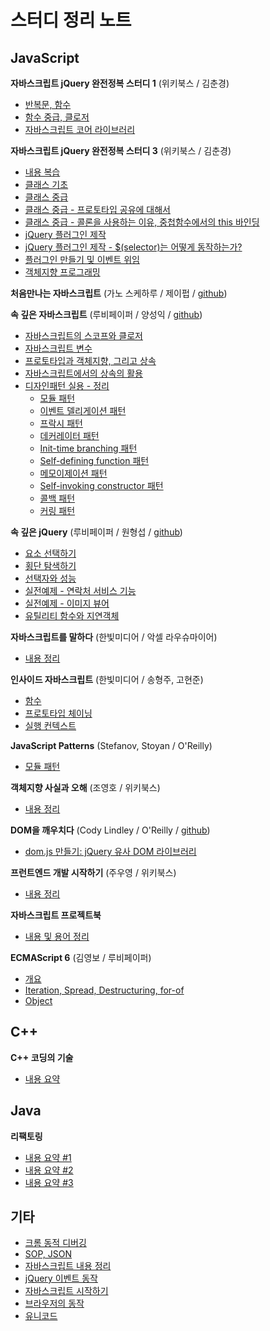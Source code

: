 # 스터디 정리 노트

## JavaScript
**자바스크립트 jQuery 완전정복 스터디 1** (위키북스 / 김춘경)
- [반복문, 함수](https://github.com/KyusungDev/JSStudy/wiki/javascript_jquery_basic_1_1) 
- [함수 중급, 클로저](https://github.com/KyusungDev/JSStudy/wiki/javascript_jquery_basic_1_2) 
- [자바스크립트 코어 라이브러리](https://github.com/KyusungDev/JSStudy/wiki/javascript_jquery_basic_1_3) 

**자바스크립트 jQuery 완전정복 스터디 3** (위키북스 / 김춘경) 
- [내용 복습](https://github.com/KyusungDev/JSStudy/wiki/javascript_jquery_basic_3_1) 
- [클래스 기초](https://github.com/KyusungDev/JSStudy/wiki/javascript_jquery_basic_3_2)  
- [클래스 중급](https://github.com/KyusungDev/JSStudy/wiki/javascript_jquery_basic_3_3)
- [클래스 중급 - 프로토타입 공유에 대해서](https://github.com/KyusungDev/JSStudy/wiki/javascript_jquery_basic_3_3a)
- [클래스 중급 - 콜론을 사용하는 이유, 중첩함수에서의 this 바인딩](https://github.com/KyusungDev/JSStudy/wiki/javascript_jquery_basic_3_3b)  
- [jQuery 플러그인 제작](https://github.com/KyusungDev/JSStudy/wiki/javascript_jquery_basic_4_1)  
- [jQuery 플러그인 제작 - $(selector)는 어떻게 동작하는가?](https://github.com/KyusungDev/JSStudy/wiki/javascript_jquery_basic_4_1a)  
- [플러그인 만들기 및 이벤트 위임](https://github.com/KyusungDev/JSStudy/wiki/javascript_jquery_basic_4_2)
- [객체지향 프로그래밍](https://github.com/KyusungDev/JSStudy/wiki/javascript_jquery_basic_5_1)

**처음만나는 자바스크립트** (가노 스케하루 / 제이펍 / [github](https://github.com/Jpub/FirststepJavascript))

**속 깊은 자바스크립트** (루비페이퍼 / 양성익 / [github](https://github.com/unikys/javascript_in_depth))
- [자바스크립트의 스코프와 클로저](https://github.com/KyusungDev/JSStudy/wiki/javascript_in_depth_1) 
- [자바스크립트 변수](https://github.com/KyusungDev/JSStudy/wiki/javascript_in_depth_2) 
- [프로토타입과 객체지향, 그리고 상속](https://github.com/KyusungDev/JSStudy/wiki/javascript_in_depth_3) 
- [자바스크립트에서의 상속의 활용](https://github.com/KyusungDev/JSStudy/wiki/javascript_in_depth_4)
- [디자인패턴 실용 - 정리](https://github.com/KyusungDev/JSStudy/wiki/javascript_in_depth_15)
  + [모듈 패턴](https://github.com/KyusungDev/JSStudy/wiki/javascript_in_depth_5)
  + [이벤트 델리게이션 패턴](https://github.com/KyusungDev/JSStudy/wiki/javascript_in_depth_6)
  + [프락시 패턴](https://github.com/KyusungDev/JSStudy/wiki/javascript_in_depth_7)
  + [데커레이터 패턴](https://github.com/KyusungDev/JSStudy/wiki/javascript_in_depth_8)
  + [Init-time branching 패턴](https://github.com/KyusungDev/JSStudy/wiki/javascript_in_depth_9)
  + [Self-defining function 패턴](https://github.com/KyusungDev/JSStudy/wiki/javascript_in_depth_10)
  + [메모이제이션 패턴](https://github.com/KyusungDev/JSStudy/wiki/javascript_in_depth_11)
  + [Self-invoking constructor 패턴](https://github.com/KyusungDev/JSStudy/wiki/javascript_in_depth_12)
  + [콜백 패턴](https://github.com/KyusungDev/JSStudy/wiki/javascript_in_depth_13)
  + [커링 패턴](https://github.com/KyusungDev/JSStudy/wiki/javascript_in_depth_14)

**속 깊은 jQuery** (루비페이퍼 / 원형섭 / [github](https://github.com/stepanowon/deep_jquery))
- [요소 선택하기](https://github.com/KyusungDev/JSStudy/wiki/jquery_in_depth_1)
- [횡단 탐색하기](https://github.com/KyusungDev/JSStudy/wiki/jquery_in_depth_2)
- [선택자와 성능](https://github.com/KyusungDev/JSStudy/wiki/jquery_in_depth_3)
- [실전예제 - 연락처 서비스 기능](https://github.com/KyusungDev/JSStudy/wiki/jquery_in_depth_4)
- [실전예제 - 이미지 뷰어](https://github.com/KyusungDev/JSStudy/wiki/jquery_in_depth_5)
- [유틸리티 함수와 지연객체](https://github.com/KyusungDev/JSStudy/wiki/jquery_in_depth_6)

**자바스크립트를 말하다** (한빛미디어 / 악셀 라우슈마이어)
- [내용 정리](https://github.com/KyusungDev/JSStudy/wiki/speak_javascript_1)

**인사이드 자바스크립트** (한빛미디어 / 송형주, 고현준)
- [함수](https://github.com/KyusungDev/JSStudy/wiki/inside_javascript_1) 
- [프로토타입 체이닝](https://github.com/KyusungDev/JSStudy/wiki/inside_javascript_2)
- [실행 컨텍스트](https://github.com/KyusungDev/JSStudy/wiki/inside_javascript_3) 

**JavaScript Patterns** (Stefanov, Stoyan / O'Reilly)
- [모듈 패턴](https://github.com/KyusungDev/JSStudy/wiki/javascript_patterns_1)

**객체지향 사실과 오해** (조영호 / 위키북스)
- [내용 정리](https://github.com/KyusungDev/JSStudy/wiki/object_oriented_facts_and_mis)

**DOM을 깨우치다** (Cody Lindley / O'Reilly / [github](https://github.com/codylindley))
- [dom.js 만들기: jQuery 유사 DOM 라이브러리](https://github.com/KyusungDev/JSStudy/wiki/dom_enlightenment_1)

**프런트엔드 개발 시작하기** (주우영 / 위키북스) 
- [내용 정리](https://github.com/KyusungDev/JSStudy/wiki/front_end_develoment_1)

**자바스크립트 프로젝트북**
- [내용 및 용어 정리](https://github.com/KyusungDev/JSStudy/wiki/javascript_project_book)
  
**ECMAScript 6** (김영보 / 루비페이퍼)
- [개요](https://github.com/KyusungDev/JSStudy/wiki/ecmascript_1_1)
- [Iteration, Spread, Destructuring, for-of](https://github.com/KyusungDev/JSStudy/wiki/ecmascript_3_1)
- [Object](https://github.com/KyusungDev/JSStudy/wiki/ecmascript_4_1)

## C++
**C++ 코딩의 기술**
- [내용 요약](https://github.com/KyusungDev/JSStudy/wiki/cplusplus_coding_techniques)

## Java
**리팩토링**
- [내용 요약 #1](https://github.com/KyusungDev/JSStudy/wiki/java_refactoring_1)
- [내용 요약 #2](https://github.com/KyusungDev/JSStudy/wiki/java_refactoring_2)
- [내용 요약 #3](https://github.com/KyusungDev/JSStudy/wiki/java_refactoring_3)
  
## 기타
- [크롬 동적 디버깅](https://github.com/KyusungDev/JSStudy/wiki/크롬_동적_디버깅)
- [SOP, JSON](https://github.com/KyusungDev/JSStudy/wiki/same_origin_policy)
- [자바스크립트 내용 정리](https://github.com/KyusungDev/JSStudy/wiki/javascript_core)
- [jQuery 이벤트 동작](https://github.com/KyusungDev/JSStudy/wiki/jquery_event_handling)
- [자바스크립트 시작하기](https://github.com/KyusungDev/JSStudy/wiki/beginning_javascript)
- [브라우저의 동작](https://github.com/KyusungDev/JSStudy/wiki/how_browsers_work)
- [유니코드](https://github.com/KyusungDev/JSStudy/wiki/about_unicode)

